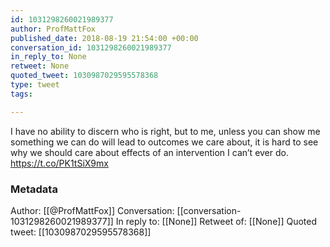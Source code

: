 ```yaml
---
id: 1031298260021989377
author: ProfMattFox
published_date: 2018-08-19 21:54:00 +00:00
conversation_id: 1031298260021989377
in_reply_to: None
retweet: None
quoted_tweet: 1030987029595578368
type: tweet
tags:

---
```


I have no ability to discern who is right, but to me, unless you can show me something we can do will lead to outcomes we care about, it is hard to see why we should care about effects of an intervention I can’t ever do. https://t.co/PK1tSiX9mx

### Metadata

Author: [[@ProfMattFox]]
Conversation: [[conversation-1031298260021989377]]
In reply to: [[None]]
Retweet of: [[None]]
Quoted tweet: [[1030987029595578368]]
